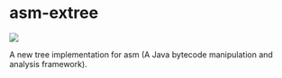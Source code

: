 # asm-extree
[![](https://jitpack.io/v/Mouse0w0/asm-extree.svg)](https://jitpack.io/#Mouse0w0/asm-extree)

A new tree implementation for asm (A Java bytecode manipulation and analysis framework).